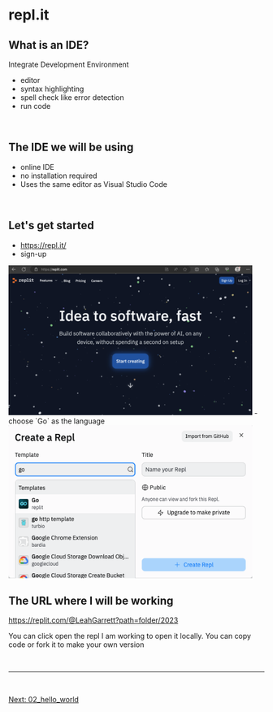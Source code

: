 
# repl.it

## What is an IDE?
Integrate Development Environment
- editor
- syntax highlighting
- spell check like error detection
- run code

<br>  

## The IDE we will be using
- online IDE
- no installation required
- Uses the same editor as Visual Studio Code

<br>  


## Let's get started
- https://repl.it/
- sign-up
<img src="/images/replit-when-not-logged-in.png" width="480"/>
- choose `Go` as the language
<img src="/images/replit-choose-go.png" width="480"/>

<br>  

## The URL where I will be working
https://replit.com/@LeahGarrett?path=folder/2023


You can click open the repl I am working to open it locally. You can copy code or fork it to make your own version



<br />

<hr />

<br />  


[Next: 02_hello_world](/02_hello_world.md)




